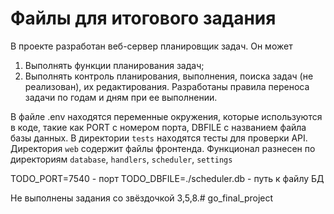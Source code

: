 # Файлы для итогового задания
В проекте разработан веб-сервер планировщик задач. Он может
1. Выполнять функции планирования задач;
2. Выполнять контроль планирования, выполнения, поиска задач (не реализован), их редактирования. Разработаны правила переноса задачи по годам и дням при ее выполнении.


В файле .env находятся переменные окружения, которые используются в коде, такие как PORT с номером порта, DBFILE с названием файла базы данных.
В директории `tests` находятся тесты для проверки API.
Директория `web` содержит файлы фронтенда.
Функционал разнесен по директориям `database`, `handlers`, `scheduler`, `settings`

TODO_PORT=7540 - порт 
TODO_DBFILE=./scheduler.db - путь к файлу БД

Не выполнены задания со звёздочкой 3,5,8.# go_final_project

